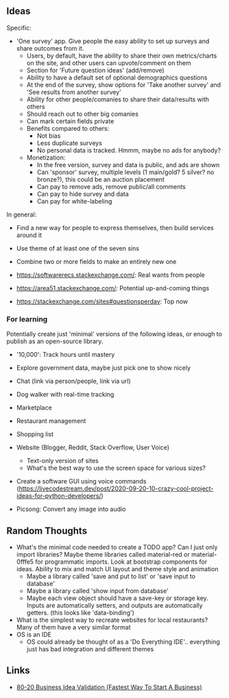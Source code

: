 ## Ideas
Specific:
- 'One survey' app. Give people the easy ability to set up surveys and share outcomes from it.
    - Users, by default, have the ability to share their own metrics/charts on the site, and other users can upvote/comment on them
    - Section for 'Future question ideas' (add/remove)
    - Ability to have a default set of optional demographics questions
    - At the end of the survey, show options for 'Take another survey' and 'See results from another survey'
    - Ability for other people/comanies to share their data/results with others
    - Should reach out to other big comanies
    - Can mark certain fields private
    - Benefits compared to others:
         - Not bias
         - Less duplicate surveys
         - No personal data is tracked. Hmmm, maybe no ads for anybody?
    - Monetization:
        - In the free version, survey and data is public, and ads are shown
        - Can 'sponsor' survey, multiple levels (1 main/gold? 5 silver? no bronze?), this could be an auction placement
        - Can pay to remove ads, remove public/all comments
        - Can pay to hide survey and data
        - Can pay for white-labeling

In general:
- Find a new way for people to express themselves, then build services around it
- Use theme of at least one of the seven sins
- Combine two or more fields to make an entirely new one

- https://softwarerecs.stackexchange.com/: Real wants from people
- https://area51.stackexchange.com/: Potential up-and-coming things
- https://stackexchange.com/sites#questionsperday: Top now

### For learning
Potentially create just 'minimal' versions of the following ideas, or enough to publish as an open-source library.

- '10,000': Track hours until mastery
- Explore government data, maybe just pick one to show nicely

- Chat (link via person/people, link via url)
- Dog walker with real-time tracking
- Marketplace
- Restaurant management
- Shopping list
- Website (Blogger, Reddit, Stack Overflow, User Voice)
    - Text-only version of sites
    - What's the best way to use the screen space for various sizes?
- Create a software GUI using voice commands (https://livecodestream.dev/post/2020-09-20-10-crazy-cool-project-ideas-for-python-developers/)
- Picsong: Convert any image into audio



## Random Thoughts
- What's the minimal code needed to create a TODO app? Can I just only import libraries? Maybe theme libraries called material-red or material-0fffe5 for programmatic imports. Look at bootstrap components for ideas. Ability to mix and match UI layout and theme style and animation
    - Maybe a library called 'save and put to list' or 'save input to database'
    - Maybe a library called 'show input from database'
    - Maybe each view object should have a save-key or storage key. Inputs are automatically setters, and outputs are automatically getters. (this looks like 'data-binding')
- What is the simplest way to recreate websites for local restaurants? Many of them have a very similar format
- OS is an IDE
    - OS could already be thought of as a 'Do Everything IDE'.. everything just has bad integration and different themes



## Links
- [80-20 Business Idea Validation (Fastest Way To Start A Business)](https://sumo.com/stories/80-20-business-idea-validation)
 
